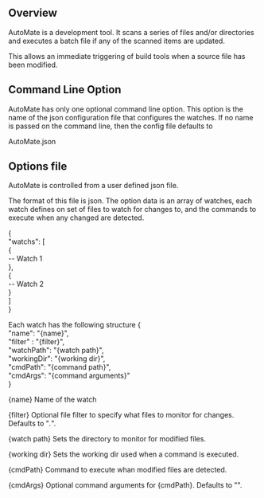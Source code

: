 ## Overview

AutoMate is a development tool. It scans a series of files and/or directories and executes a batch file if any of
the scanned items are updated.

This allows an immediate triggering of build tools when a source file has been modified.

## Command Line Option

AutoMate has only one optional command line option. This option is the name of the 
json configuration file that configures the watches.
If no name is passed on the command line, then the config file defaults to

AutoMate.json

## Options file

AutoMate is controlled from a user defined json file. 

The format of this file is json. The option data is an array of watches, each
watch defines on set of files to watch for changes to, and the commands to execute
when any changed are detected.

{<br/>
    "watchs": [<br/>
        {<br/>
            -- Watch 1<br/>
        },<br/>
        {<br/>
            -- Watch 2<br/>
        }<br/>
    ]<br/>
}<br/>

Each watch has the following structure
{<br/>
    "name": "{name}",<br/>
	"filter" : "{filter}",<br/>
    "watchPath": "{watch path}",<br/>
    "workingDir": "{working dir}",<br/>
	"cmdPath": "{command path}",<br/>
	"cmdArgs": "{command arguments}"<br/>
}<br/>

{name} Name of the watch

{filter} Optional file filter to specify what files to monitor for changes. Defaults to "*.*".

{watch path} Sets the directory to monitor for modified files. 

{working dir} Sets the working dir used when a command is executed.

{cmdPath} Command to execute whan modified files are detected.

{cmdArgs} Optional command arguments for {cmdPath}. Defaults to "".
